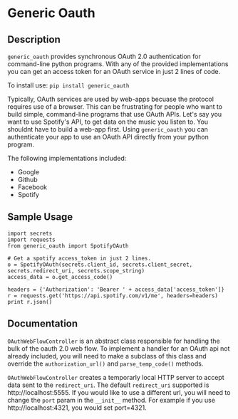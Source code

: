 # Generic Oauth

## Description

`generic_oauth` provides synchronous OAuth 2.0 authentication for command-line python programs.  With any of the provided implementations you can get an access token for an OAuth service in just 2 lines of code.

To install use: `pip install generic_oauth`

Typically, OAuth services are used by web-apps becuase the protocol requires use of a browser. This can be frustrating for people who want to build simple, command-line programs that use OAuth APIs. Let's say you want to use Spotify's API, to get data on the music you listen to. You shouldnt have to build a web-app first. Using `generic_oauth` you can authenticate your app to use an OAuth API directly from your python program. 

The following implementations included: 

- Google
- Github
- Facebook
- Spotify

## Sample Usage

```
import secrets
import requests
from generic_oauth import SpotifyOAuth

# Get a spotify access_token in just 2 lines. 
o = SpotifyOAuth(secrets.client_id, secrets.client_secret, secrets.redirect_uri, secrets.scope_string)
access_data = o.get_access_code()

headers = {'Authorization': 'Bearer ' + access_data['access_token']}
r = requests.get('https://api.spotify.com/v1/me', headers=headers)
print r.json()

```

## Documentation

`OAuthWebFlowController` is an abstract class responsible for handling the bulk of the oauth 2.0 web flow. To implement a handler for an OAuth api not already included, you will need to make a subclass of this class and override the `authorization_url()` and `parse_temp_code()` methods.

`OAuthWebFlowController` creates a temporarly local HTTP server to accept data sent to the `redirect_uri`. The default `redirect_uri` supported is http://localhost:5555. If you would like to use a different url, you will need to change the `port` param in the `__init__` method. For example if you use http://localhost:4321, you would set port=4321. 












